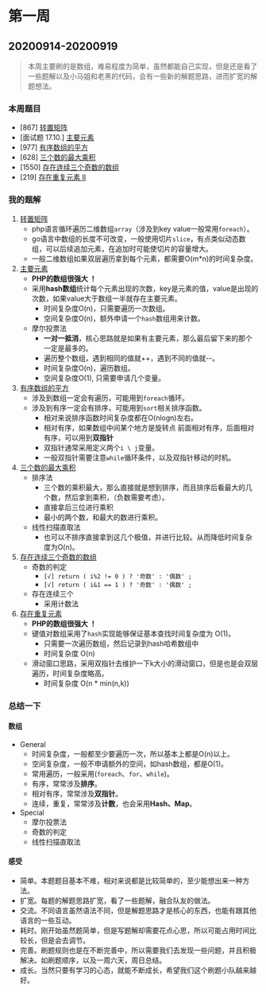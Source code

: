 # 第一周

## 20200914-20200919

> 本周主要刷的是数组，难易程度为简单，虽然都能自己实现，但是还是看了一些题解以及小马姐和老黑的代码，会有一些新的解题思路，进而扩宽的解题想法。

### 本周题目

-  [867] [转置矩阵](https://leetcode-cn.com/problems/transpose-matrix/description/)
-  [面试题 17.10.] [主要元素](https://leetcode-cn.com/problems/find-majority-element-lcci/)
-  [977] [有序数组的平方](https://leetcode-cn.com/problems/squares-of-a-sorted-array/description/)
-  [628] [三个数的最大乘积](https://leetcode-cn.com/problems/maximum-product-of-three-numbers/description/)
-  [1550] [存在连续三个奇数的数组](https://leetcode-cn.com/problems/three-consecutive-odds/description/)
-  [219] [存在重复元素 II](https://leetcode-cn.com/problems/contains-duplicate-ii/description/)


### 我的题解

1. [转置矩阵](../1-867转置矩阵.php)
   - php语言循环遍历二维数组`array`（涉及到key value一般常用`foreach`）。
   - go语言中数组的长度不可改变，一般使用切片`slice`，有点类似动态数组，可以后续追加元素，在追加时可能使切片的容量增大。
   - 一般二维数组如果双层遍历拿到每个元素，都需要O(m*n)的时间复杂度。
2. [主要元素](../2-面试题1710主要元素.php)
   - **PHP的数组很强大 ！**
   - 采用**hash数组**统计每个元素出现的次数，key是元素的值，value是出现的次数，如果value大于数组一半就存在主要元素。
     - 时间复杂度O(n)，只需要遍历一次数组。
     - 空间复杂度O(n)，额外申请一个`hash`数组用来计数。
   - 摩尔投票法
     - **一对一抵消**，核心思路就是如果有主要元素，那么最后留下来的那个一定是最多的。
     - 遍历整个数组，遇到相同的值就++，遇到不同的值就--。
     - 时间复杂度O(n)，遍历数组。
     - 空间复杂度O(1), 只需要申请几个变量。
3. [有序数组的平方](../3-977.有序数组的平方.php)
   - 涉及到数组一定会有遍历，可能用到`foreach`循环。
   - 涉及到有序一定会有排序，可能用到`sort`相关排序函数。
     - 相对来说排序函数时间复杂度都在O(nlogn)左右。
     - 相对有序，如果数组中间某个地方是旋转点 前面相对有序，后面相对有序，可以用到**双指针**
     - 双指针通常采用定义两个`i \ j`变量。
     - 一般双指针需要注意`while`循环条件，以及双指针移动的时机。
4. [三个数的最大乘积](../4-628.三个数的最大乘积.php)
   - 排序法
     - 三个数的乘积最大，那么直接就是想到排序，而且排序后看最大的几个数，然后拿到乘积，（负数需要考虑）。
     - 直接拿后三位进行乘积
     - 最小的两个数，和最大的数进行乘积。
   - 线性扫描直取法
     - 也可以不排序直接拿到这几个极值，并进行比较。从而降低时间复杂度为O(n)。
5. [存在连续三个奇数的数组](../5-1550.存在连续三个奇数的数组.php)
   - 奇数的判定 
     - `[√] return ( i%2 != 0 ) ? '奇数' : '偶数' ; `
     - `[√] return ( i&1 == 1 ) ? '奇数' : '偶数' ; `
   - 存在连续三个
     - 采用计数法
6. [存在重复元素](../6-219.存在重复元素-ii.php)
   - **PHP的数组很强大 ！**
   - 键值对数组采用了`hash`实现能够保证基本查找时间复杂度为 O(1)。
     - 只需要一次遍历数组，然后记录到hash哈希数组中
     - 时间复杂度 O(n)
   - 滑动窗口思路，采用双指针去维护一下k大小的滑动窗口，但是也是会双层遍历，时间复杂度略高。
     - 时间复杂度 O(n * min(n,k))


### 总结一下

#### 数组

- General
  - 时间复杂度，一般都至少要遍历一次，所以基本上都是O(n)以上。
  - 空间复杂度，一般不申请额外的空间，如hash数组，都是O(1)。
  - 常用遍历，一般采用(`foreach`、`for`、`while`)。
  - 有序，常常涉及**排序**。
  - 相对有序，常常涉及**双指针**。
  - 连续，重复，常常涉及**计数**，也会采用**Hash、Map**。
- Special
  - 摩尔投票法
  - 奇数的判定
  - 线性扫描直取法

#### 感受

- 简单。本题题目基本不难，相对来说都是比较简单的，至少能想出来一种方法。
- 扩宽。每题的解题思路扩宽，看了一些题解，融合队友的做法。
- 交流。不同语言虽然语法不同，但是解题思路才是核心的东西，也能有跟其他语言的一些互动。
- 耗时。刚开始虽然题简单，但是写题解却需要花点心思，所以可能占用时间比较长，但是会去调节。
- 完善。刷题规则也是在不断完善中，所以需要我们去发现一些问题，并且积极解决。如刷题顺序，以及一周六天，周日总结。
- 成长。当然只要有学习的心态，就能不断成长，希望我们这个刷题小队越来越好。